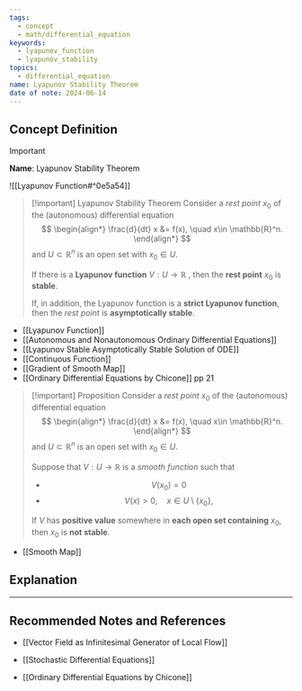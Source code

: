 ```yaml
---
tags:
  - concept
  - math/differential_equation
keywords:
  - lyapunov_function
  - lyapunov_stability
topics:
  - differential_equation
name: Lyapunov Stability Theorem
date of note: 2024-06-14
---
```


## Concept Definition

>[!important]
>**Name**: Lyapunov Stability Theorem

![[Lyapunov Function#^0e5a54]]


>[!important] Lyapunov Stability Theorem
>Consider a *rest point* $x_{0}$ of the (autonomous) differential equation
>$$
>\begin{align*}
> \frac{d}{dt} x &= f(x), \quad x\in \mathbb{R}^n.
>\end{align*}
>$$
>and $U \subset \mathbb{R}^n$ is an open set with $x_{0} \in U.$
>
>If there is a **Lyapunov function** $V: U \to \mathbb{R}$ , then the **rest point** $x_{0}$ is **stable**. 
>
>If, in addition, the Lyapunov function is a **strict Lyapunov function**, then the *rest point* is **asymptotically stable**.

- [[Lyapunov Function]]
- [[Autonomous and Nonautonomous Ordinary Differential Equations]]
- [[Lyapunov Stable Asymptotically Stable Solution of ODE]]
- [[Continuous Function]]
- [[Gradient of Smooth Map]]
- [[Ordinary Differential Equations by Chicone]] pp 21

>[!important] Proposition
>Consider a *rest point* $x_{0}$ of the (autonomous) differential equation
>$$
>\begin{align*}
> \frac{d}{dt} x &= f(x), \quad x\in \mathbb{R}^n.
>\end{align*}
>$$
>and $U \subset \mathbb{R}^n$ is an open set with $x_{0} \in U.$
>
>Suppose that $V: U \to \mathbb{R}$ is a *smooth function* such that 
>- $$V(x_{0}) = 0$$
>- $$V(x) > 0, \quad x \in U \setminus \{ x_{0} \},$$
>  
>If $V$ has **positive value** somewhere in **each open set containing** $x_{0}$, then $x_{0}$ is **not stable**.

- [[Smooth Map]]



## Explanation






-----------
##  Recommended Notes and References



- [[Vector Field as Infinitesimal Generator of Local Flow]]
- [[Stochastic Differential Equations]]

- [[Ordinary Differential Equations by Chicone]]
